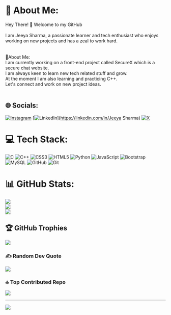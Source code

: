 # 💫 About Me:
Hey There! 👋 Welcome to my GitHub<br><br>I am Jeeya Sharma, a passionate learner and tech enthusiast who enjoys working on new projects and has a zeal to work hard.<br><br><br>🌟About Me:<br>I am currently working on a front-end project called SecureX which is a secure chat website.<br>I am always keen to learn new tech related stuff and grow.<br>At the moment I am also learning and practicing C++.<br>Let's connect and work on new project ideas.<br><br>


## 🌐 Socials:
[![Instagram](https://img.shields.io/badge/Instagram-%23E4405F.svg?logo=Instagram&logoColor=white)](https://instagram.com/jeeya.s24) [![LinkedIn](https://img.shields.io/badge/LinkedIn-%230077B5.svg?logo=linkedin&logoColor=white)](https://linkedin.com/in/Jeeya Sharma) [![X](https://img.shields.io/badge/X-black.svg?logo=X&logoColor=white)](https://x.com/jeeyasharma_) 

# 💻 Tech Stack:
![C](https://img.shields.io/badge/c-%2300599C.svg?style=for-the-badge&logo=c&logoColor=white) ![C++](https://img.shields.io/badge/c++-%2300599C.svg?style=for-the-badge&logo=c%2B%2B&logoColor=white) ![CSS3](https://img.shields.io/badge/css3-%231572B6.svg?style=for-the-badge&logo=css3&logoColor=white) ![HTML5](https://img.shields.io/badge/html5-%23E34F26.svg?style=for-the-badge&logo=html5&logoColor=white) ![Python](https://img.shields.io/badge/python-3670A0?style=for-the-badge&logo=python&logoColor=ffdd54) ![JavaScript](https://img.shields.io/badge/javascript-%23323330.svg?style=for-the-badge&logo=javascript&logoColor=%23F7DF1E) ![Bootstrap](https://img.shields.io/badge/bootstrap-%238511FA.svg?style=for-the-badge&logo=bootstrap&logoColor=white) ![MySQL](https://img.shields.io/badge/mysql-4479A1.svg?style=for-the-badge&logo=mysql&logoColor=white) ![GitHub](https://img.shields.io/badge/github-%23121011.svg?style=for-the-badge&logo=github&logoColor=white) ![Git](https://img.shields.io/badge/git-%23F05033.svg?style=for-the-badge&logo=git&logoColor=white)
# 📊 GitHub Stats:
![](https://github-readme-stats.vercel.app/api?username=JeeyaSharma&theme=dark&hide_border=false&include_all_commits=false&count_private=false)<br/>
![](https://github-readme-streak-stats.herokuapp.com/?user=JeeyaSharma&theme=dark&hide_border=false)<br/>
![](https://github-readme-stats.vercel.app/api/top-langs/?username=JeeyaSharma&theme=dark&hide_border=false&include_all_commits=false&count_private=false&layout=compact)

## 🏆 GitHub Trophies
![](https://github-profile-trophy.vercel.app/?username=JeeyaSharma&theme=radical&no-frame=false&no-bg=true&margin-w=4)

### ✍️ Random Dev Quote
![](https://quotes-github-readme.vercel.app/api?type=vetical&theme=radical)

### 🔝 Top Contributed Repo
![](https://github-contributor-stats.vercel.app/api?username=JeeyaSharma&limit=5&theme=dark&combine_all_yearly_contributions=true)

---
[![](https://visitcount.itsvg.in/api?id=JeeyaSharma&icon=4&color=0)](https://visitcount.itsvg.in)

<!-- Proudly created with GPRM ( https://gprm.itsvg.in ) -->
